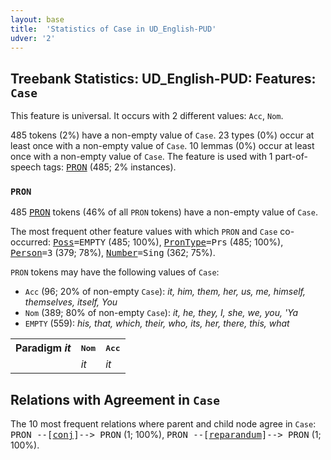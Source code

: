 ```yaml
---
layout: base
title:  'Statistics of Case in UD_English-PUD'
udver: '2'
---
```


## Treebank Statistics: UD_English-PUD: Features: `Case`

This feature is universal.
It occurs with 2 different values: `Acc`, `Nom`.

485 tokens (2%) have a non-empty value of `Case`.
23 types (0%) occur at least once with a non-empty value of `Case`.
10 lemmas (0%) occur at least once with a non-empty value of `Case`.
The feature is used with 1 part-of-speech tags: <tt><a href="en_pud-pos-PRON.html">PRON</a></tt> (485; 2% instances).

### `PRON`

485 <tt><a href="en_pud-pos-PRON.html">PRON</a></tt> tokens (46% of all `PRON` tokens) have a non-empty value of `Case`.

The most frequent other feature values with which `PRON` and `Case` co-occurred: <tt><a href="en_pud-feat-Poss.html">Poss</a></tt><tt>=EMPTY</tt> (485; 100%), <tt><a href="en_pud-feat-PronType.html">PronType</a></tt><tt>=Prs</tt> (485; 100%), <tt><a href="en_pud-feat-Person.html">Person</a></tt><tt>=3</tt> (379; 78%), <tt><a href="en_pud-feat-Number.html">Number</a></tt><tt>=Sing</tt> (362; 75%).

`PRON` tokens may have the following values of `Case`:

* `Acc` (96; 20% of non-empty `Case`): <em>it, him, them, her, us, me, himself, themselves, itself, You</em>
* `Nom` (389; 80% of non-empty `Case`): <em>it, he, they, I, she, we, you, 'Ya</em>
* `EMPTY` (559): <em>his, that, which, their, who, its, her, there, this, what</em>

<table>
  <tr><th>Paradigm <i>it</i></th><th><tt>Nom</tt></th><th><tt>Acc</tt></th></tr>
  <tr><td><tt></tt></td><td><em>it</em></td><td><em>it</em></td></tr>
</table>

## Relations with Agreement in `Case`

The 10 most frequent relations where parent and child node agree in `Case`:
<tt>PRON --[<tt><a href="en_pud-dep-conj.html">conj</a></tt>]--> PRON</tt> (1; 100%),
<tt>PRON --[<tt><a href="en_pud-dep-reparandum.html">reparandum</a></tt>]--> PRON</tt> (1; 100%).

